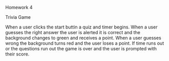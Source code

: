 Homework 4


Trivia Game

When a user clicks the start buttin a quiz and timer begins. When a user guesses the right answer the user is alerted it is correct and the background changes to green and receives a point. When a user guesses wrong the background turns red and the user loses a point. If time runs out or the questions run out the game is over and the user is prompted with their score. 
